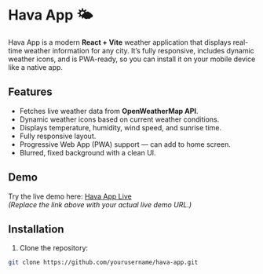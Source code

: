 # Hava App 🌤️

Hava App is a modern **React + Vite** weather application that displays real-time weather information for any city. It’s fully responsive, includes dynamic weather icons, and is PWA-ready, so you can install it on your mobile device like a native app.

## Features
- Fetches live weather data from **OpenWeatherMap API**.
- Dynamic weather icons based on current weather conditions.
- Displays temperature, humidity, wind speed, and sunrise time.
- Fully responsive layout.
- Progressive Web App (PWA) support — can add to home screen.
- Blurred, fixed background with a clean UI.

## Demo
Try the live demo here: [Hava App Live](https://yourusername.github.io/projects/weather/)  
*(Replace the link above with your actual live demo URL.)*

## Installation
1. Clone the repository:
```bash
git clone https://github.com/yourusername/hava-app.git